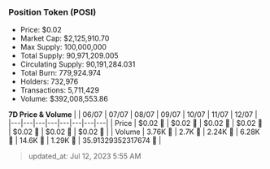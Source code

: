 
  ### Position Token (POSI)
  - Price: $0.02
  - Market Cap: $2,125,910.70
  - Max Supply: 100,000,000
  - Total Supply: 90,971,209.005
  - Circulating Supply: 90,191,284.031
  - Total Burn: 779,924.974
  - Holders: 732,976
  - Transactions: 5,711,429
  - Volume: $392,008,553.86

  **7D Price & Volume**
  | | 06&#x2F;07 | 07&#x2F;07 | 08&#x2F;07 | 09&#x2F;07 | 10&#x2F;07 | 11&#x2F;07 | 12&#x2F;07 |
  |---|---|---|---|---|---|---|---|
  | Price | $0.02 🚀 | $0.02 🚀 | $0.02 🚀 | $0.02 🔻 | $0.02 🚀 | $0.02 🔻 | $0.02 🔻 |
  | Volume | 3.76K 🔻 | 2.7K 🔻 | 2.24K 🔻 | 6.28K 🚀 | 14.6K 🚀 | 1.29K 🔻 | 35.91329352317674 🔻 |

  > updated_at: Jul 12, 2023 5:55 AM
